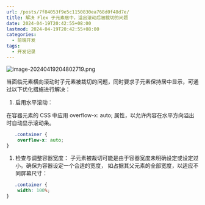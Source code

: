 ```yaml
---
url: /posts/7f84053f9e5c1150830ea768d0f48d7e/
title: 解决 Flex 子元素居中，溢出滚动后被裁切的问题
date: 2024-04-19T20:42:55+08:00
lastmod: 2024-04-19T20:42:55+08:00
categories:
  - 前端开发
tags:
  - 开发记录
---
```



<img src="https://static.cmdragon.cn/blog/images/image-20240419204802719.png@blog" title="image-20240419204802719.png" alt="image-20240419204802719.png"/>


当面临元素横向滚动时子元素被裁切的问题，同时要求子元素保持居中显示，可通过以下优化措施进行解决：

1. 启用水平滚动：

在容器元素的 CSS 中应用 overflow-x: auto; 属性，以允许内容在水平方向溢出时自动显示滚动条。

```css
   .container {
    overflow-x: auto;
}

```

1. 检查与调整容器宽度： 子元素被裁切可能是由于容器宽度未明确设定或设定过小。确保为容器设定一个合适的宽度，
如占据其父元素的全部宽度，以适应不同屏幕尺寸：

```css
   .container {
    width: 100%;
}

```